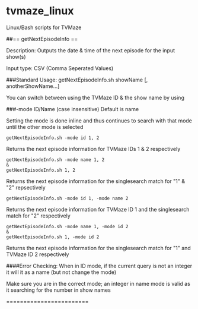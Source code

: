 # tvmaze_linux
Linux/Bash scripts for TVMaze

##== getNextEpisodeInfo ==

Description: Outputs the date & time of the next episode for the input show(s)

Input type: CSV (Comma Seperated Values)

###Standard Usage:
  getNextEpisodeInfo.sh showName [, anotherShowName...]

You can switch between using the TVMaze ID & the show name by using

###-mode ID/Name (case insensitive)
  Default is name

  Setting the mode is done inline and thus continues to search with that mode until the other mode is selected

    getNextEpisodeInfo.sh -mode id 1, 2
  Returns the next episode information for TVMaze IDs 1 & 2 respectively

    getNextEpisodeInfo.sh -mode name 1, 2
    &
    getNextEpisodeInfo.sh 1, 2
  Returns the next episode information for the singlesearch match for "1" & "2" repsectively

    getNextEpisodeInfo.sh -mode id 1, -mode name 2
  Returns the next episode information for TVMaze ID 1 and the singlesearch match for "2" respectively

    getNextEpisodeInfo.sh -mode name 1, -mode id 2
    &
    getNextEpisodeInfo.sh 1, -mode id 2
  Returns the next episode information for the singlesearch match for "1" and TVMaze ID 2 respectively

####Error Checking:
  When in ID mode, if the current query is not an integer it will it as a name (but not change the mode)

  Make sure you are in the correct mode; an integer in name mode is valid as it searching for the number in show names

========================
